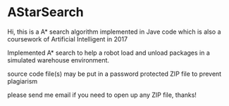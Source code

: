 # AStarSearch

Hi, this is a A* search algorithm implemented in Jave code which is also a coursework of Artificial Intelligent in 2017

Implemented A* search to help a robot load and unload packages in a simulated warehouse environment.

source code file(s) may be put in a password protected ZIP file to prevent plagiarism

please send me email if you need to open up any ZIP file, thanks!
